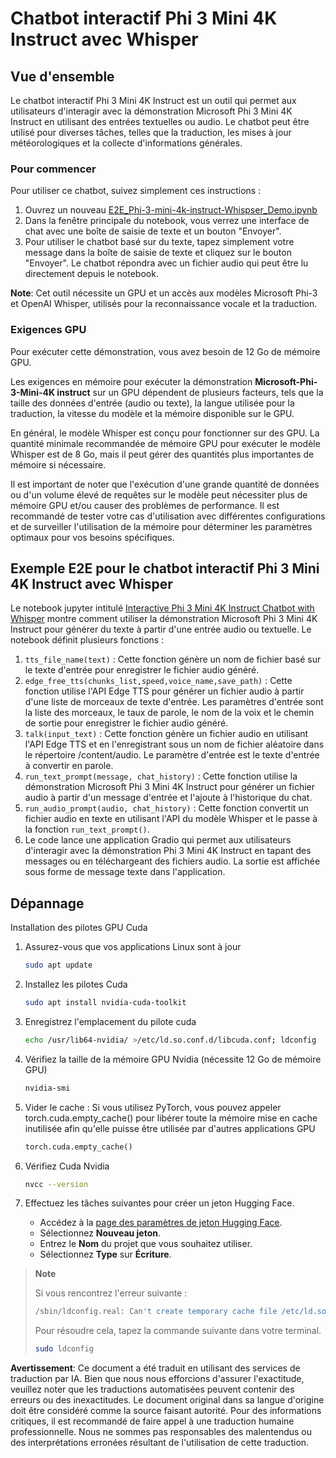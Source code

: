 # Chatbot interactif Phi 3 Mini 4K Instruct avec Whisper

## Vue d'ensemble

Le chatbot interactif Phi 3 Mini 4K Instruct est un outil qui permet aux utilisateurs d'interagir avec la démonstration Microsoft Phi 3 Mini 4K Instruct en utilisant des entrées textuelles ou audio. Le chatbot peut être utilisé pour diverses tâches, telles que la traduction, les mises à jour météorologiques et la collecte d'informations générales.

### Pour commencer

Pour utiliser ce chatbot, suivez simplement ces instructions :

1. Ouvrez un nouveau [E2E_Phi-3-mini-4k-instruct-Whispser_Demo.ipynb](https://github.com/microsoft/Phi-3CookBook/blob/main/code/06.E2E/E2E_Phi-3-mini-4k-instruct-Whispser_Demo.ipynb)
2. Dans la fenêtre principale du notebook, vous verrez une interface de chat avec une boîte de saisie de texte et un bouton "Envoyer".
3. Pour utiliser le chatbot basé sur du texte, tapez simplement votre message dans la boîte de saisie de texte et cliquez sur le bouton "Envoyer". Le chatbot répondra avec un fichier audio qui peut être lu directement depuis le notebook.

**Note**: Cet outil nécessite un GPU et un accès aux modèles Microsoft Phi-3 et OpenAI Whisper, utilisés pour la reconnaissance vocale et la traduction.

### Exigences GPU

Pour exécuter cette démonstration, vous avez besoin de 12 Go de mémoire GPU.

Les exigences en mémoire pour exécuter la démonstration **Microsoft-Phi-3-Mini-4K instruct** sur un GPU dépendent de plusieurs facteurs, tels que la taille des données d'entrée (audio ou texte), la langue utilisée pour la traduction, la vitesse du modèle et la mémoire disponible sur le GPU.

En général, le modèle Whisper est conçu pour fonctionner sur des GPU. La quantité minimale recommandée de mémoire GPU pour exécuter le modèle Whisper est de 8 Go, mais il peut gérer des quantités plus importantes de mémoire si nécessaire.

Il est important de noter que l'exécution d'une grande quantité de données ou d'un volume élevé de requêtes sur le modèle peut nécessiter plus de mémoire GPU et/ou causer des problèmes de performance. Il est recommandé de tester votre cas d'utilisation avec différentes configurations et de surveiller l'utilisation de la mémoire pour déterminer les paramètres optimaux pour vos besoins spécifiques.

## Exemple E2E pour le chatbot interactif Phi 3 Mini 4K Instruct avec Whisper

Le notebook jupyter intitulé [Interactive Phi 3 Mini 4K Instruct Chatbot with Whisper](https://github.com/microsoft/Phi-3CookBook/blob/main/code/06.E2E/E2E_Phi-3-mini-4k-instruct-Whispser_Demo.ipynb) montre comment utiliser la démonstration Microsoft Phi 3 Mini 4K Instruct pour générer du texte à partir d'une entrée audio ou textuelle. Le notebook définit plusieurs fonctions :

1. `tts_file_name(text)` : Cette fonction génère un nom de fichier basé sur le texte d'entrée pour enregistrer le fichier audio généré.
1. `edge_free_tts(chunks_list,speed,voice_name,save_path)` : Cette fonction utilise l'API Edge TTS pour générer un fichier audio à partir d'une liste de morceaux de texte d'entrée. Les paramètres d'entrée sont la liste des morceaux, le taux de parole, le nom de la voix et le chemin de sortie pour enregistrer le fichier audio généré.
1. `talk(input_text)` : Cette fonction génère un fichier audio en utilisant l'API Edge TTS et en l'enregistrant sous un nom de fichier aléatoire dans le répertoire /content/audio. Le paramètre d'entrée est le texte d'entrée à convertir en parole.
1. `run_text_prompt(message, chat_history)` : Cette fonction utilise la démonstration Microsoft Phi 3 Mini 4K Instruct pour générer un fichier audio à partir d'un message d'entrée et l'ajoute à l'historique du chat.
1. `run_audio_prompt(audio, chat_history)` : Cette fonction convertit un fichier audio en texte en utilisant l'API du modèle Whisper et le passe à la fonction `run_text_prompt()`.
1. Le code lance une application Gradio qui permet aux utilisateurs d'interagir avec la démonstration Phi 3 Mini 4K Instruct en tapant des messages ou en téléchargeant des fichiers audio. La sortie est affichée sous forme de message texte dans l'application.

## Dépannage

Installation des pilotes GPU Cuda

1. Assurez-vous que vos applications Linux sont à jour

    ```bash
    sudo apt update
    ```

1. Installez les pilotes Cuda

    ```bash
    sudo apt install nvidia-cuda-toolkit
    ```

1. Enregistrez l'emplacement du pilote cuda

    ```bash
    echo /usr/lib64-nvidia/ >/etc/ld.so.conf.d/libcuda.conf; ldconfig
    ```

1. Vérifiez la taille de la mémoire GPU Nvidia (nécessite 12 Go de mémoire GPU)

    ```bash
    nvidia-smi
    ```

1. Vider le cache : Si vous utilisez PyTorch, vous pouvez appeler torch.cuda.empty_cache() pour libérer toute la mémoire mise en cache inutilisée afin qu'elle puisse être utilisée par d'autres applications GPU

    ```python
    torch.cuda.empty_cache() 
    ```

1. Vérifiez Cuda Nvidia

    ```bash
    nvcc --version
    ```

1. Effectuez les tâches suivantes pour créer un jeton Hugging Face.

    - Accédez à la [page des paramètres de jeton Hugging Face](https://huggingface.co/settings/tokens).
    - Sélectionnez **Nouveau jeton**.
    - Entrez le **Nom** du projet que vous souhaitez utiliser.
    - Sélectionnez **Type** sur **Écriture**.

> **Note**
>
> Si vous rencontrez l'erreur suivante :
>
> ```bash
> /sbin/ldconfig.real: Can't create temporary cache file /etc/ld.so.cache~: Permission denied 
> ```
>
> Pour résoudre cela, tapez la commande suivante dans votre terminal.
>
> ```bash
> sudo ldconfig
> ```

**Avertissement**:
Ce document a été traduit en utilisant des services de traduction par IA. Bien que nous nous efforcions d'assurer l'exactitude, veuillez noter que les traductions automatisées peuvent contenir des erreurs ou des inexactitudes. Le document original dans sa langue d'origine doit être considéré comme la source faisant autorité. Pour des informations critiques, il est recommandé de faire appel à une traduction humaine professionnelle. Nous ne sommes pas responsables des malentendus ou des interprétations erronées résultant de l'utilisation de cette traduction.